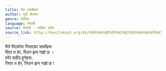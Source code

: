```yaml
---
title: मेरा साथीहरू
author: भूपी शेरचन
genre: कविता
language: नेपाली
source: नेपाली - कविता कोश
source_link: http://kavitakosh.org/kk/%E0%A4%AD%E0%A5%82%E0%A4%AA%E0%A5%80_%E0%A4%B6%E0%A5%87%E0%A4%B0%E0%A4%9A%E0%A4%A8
---
```


मैले पिएकोमा रिसाएका साथीहरू  
पिएर त हेर, पिउन झन् गाह्रो छ ।  
मरेर शहीद हुनेहरू,  
जिएर त हेर, जिउन झन् गाह्रो छ !
